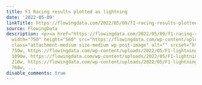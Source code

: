 ```yaml
---
title: F1 Racing results plotted as lightning
date: '2022-05-09'
linkTitle: https://flowingdata.com/2022/05/09/f1-racing-results-plotted-as-lightning/
source: FlowingData
description: <p><a href="https://flowingdata.com/2022/05/09/f1-racing-results-plotted-as-lightning/"><img
  width="750" height="560" src="https://flowingdata.com/wp-content/uploads/2022/05/F1-lightning-750x560.png"
  class="attachment-medium size-medium wp-post-image" alt="" srcset="https://flowingdata.com/wp-content/uploads/2022/05/F1-lightning-750x560.png
  750w, https://flowingdata.com/wp-content/uploads/2022/05/F1-lightning-1090x814.png
  1090w, https://flowingdata.com/wp-content/uploads/2022/05/F1-lightning-210x157.png
  210w, https://flowingdata.com/wp-content/uploads/2022/05/F1-lightning-768x574.png
  768w, ...
disable_comments: true
---
```

<p><a href="https://flowingdata.com/2022/05/09/f1-racing-results-plotted-as-lightning/"><img width="750" height="560" src="https://flowingdata.com/wp-content/uploads/2022/05/F1-lightning-750x560.png" class="attachment-medium size-medium wp-post-image" alt="" srcset="https://flowingdata.com/wp-content/uploads/2022/05/F1-lightning-750x560.png 750w, https://flowingdata.com/wp-content/uploads/2022/05/F1-lightning-1090x814.png 1090w, https://flowingdata.com/wp-content/uploads/2022/05/F1-lightning-210x157.png 210w, https://flowingdata.com/wp-content/uploads/2022/05/F1-lightning-768x574.png 768w, ...